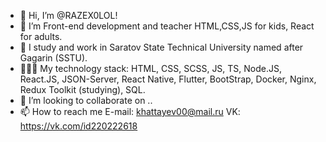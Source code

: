 - 👋 Hi, I’m @RAZEX0LOL!
- 👀 I’m Front-end development and teacher HTML,CSS,JS for kids, React for adults.
- 🌱 I study and work in Saratov State Technical University named after Gagarin (SSTU).
- 👨🏻‍💻 My technology stack: HTML, CSS, SCSS, JS, TS, Node.JS, React.JS, JSON-Server, React Native, Flutter, BootStrap, Docker, Nginx, Redux Toolkit (studying), SQL.
- 💞️ I’m looking to collaborate on ..
- 📫 How to reach me 
E-mail: khattayev00@mail.ru
VK: https://vk.com/id220222618
<!---
RAZEX0LOL/RAZEX0LOL is a ✨ special ✨ repository because its `README.md` (this file) appears on your GitHub profile.
You can click the Preview link to take a look at your changes.
--->
